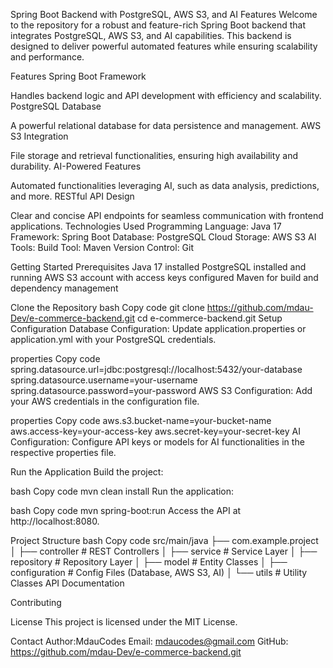 Spring Boot Backend with PostgreSQL, AWS S3, and AI Features
Welcome to the repository for a robust and feature-rich Spring Boot backend that integrates PostgreSQL, AWS S3, and AI capabilities. This backend is designed to deliver powerful automated features while ensuring scalability and performance.

Features
Spring Boot Framework

Handles backend logic and API development with efficiency and scalability.
PostgreSQL Database

A powerful relational database for data persistence and management.
AWS S3 Integration

File storage and retrieval functionalities, ensuring high availability and durability.
AI-Powered Features

Automated functionalities leveraging AI, such as data analysis, predictions, and more.
RESTful API Design

Clear and concise API endpoints for seamless communication with frontend applications.
Technologies Used
Programming Language: Java 17
Framework: Spring Boot
Database: PostgreSQL
Cloud Storage: AWS S3
AI Tools: 
Build Tool: Maven
Version Control: Git

Getting Started
Prerequisites
Java 17 installed
PostgreSQL installed and running
AWS S3 account with access keys configured
Maven for build and dependency management

Clone the Repository
bash
Copy code
git clone https://github.com/mdau-Dev/e-commerce-backend.git
cd e-commerce-backend.git
Setup Configuration
Database Configuration: Update application.properties or application.yml with your PostgreSQL credentials.

properties
Copy code
spring.datasource.url=jdbc:postgresql://localhost:5432/your-database
spring.datasource.username=your-username
spring.datasource.password=your-password
AWS S3 Configuration: Add your AWS credentials in the configuration file.

properties
Copy code
aws.s3.bucket-name=your-bucket-name
aws.access-key=your-access-key
aws.secret-key=your-secret-key
AI Configuration: Configure API keys or models for AI functionalities in the respective properties file.

Run the Application
Build the project:

bash
Copy code
mvn clean install
Run the application:

bash
Copy code
mvn spring-boot:run
Access the API at http://localhost:8080.

Project Structure
bash
Copy code
src/main/java
├── com.example.project
│   ├── controller        # REST Controllers
│   ├── service           # Service Layer
│   ├── repository        # Repository Layer
│   ├── model             # Entity Classes
│   ├── configuration     # Config Files (Database, AWS S3, AI)
│   └── utils             # Utility Classes
API Documentation

Contributing

License
This project is licensed under the MIT License.

Contact
Author:MdauCodes
Email: mdaucodes@gmail.com
GitHub: https://github.com/mdau-Dev/e-commerce-backend.git
